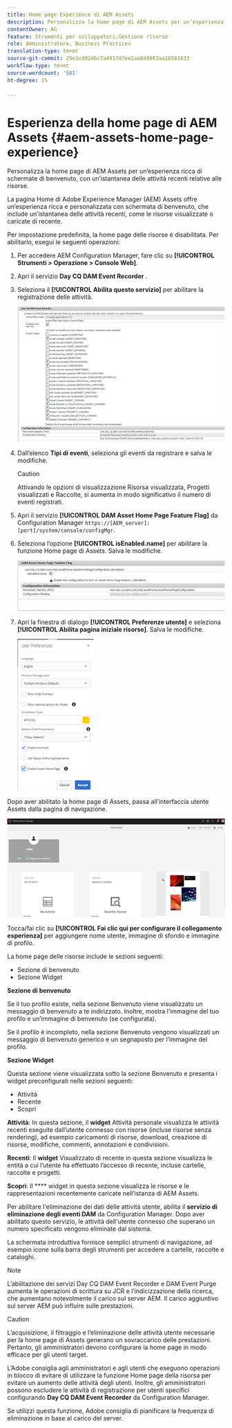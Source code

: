 ```yaml
---
title: Home page Experience di AEM Assets
description: Personalizza la home page di AEM Assets per un’esperienza ricca di schermate di benvenuto, con un’istantanea delle attività recenti relative alle risorse.
contentOwner: AG
feature: Strumenti per sviluppatori,Gestione risorse
role: Amministratore, Business Practices
translation-type: tm+mt
source-git-commit: 29e3cd92d6c7a4917d7ee2aa8d9963aa16581633
workflow-type: tm+mt
source-wordcount: '581'
ht-degree: 1%

---
```



# Esperienza della home page di AEM Assets {#aem-assets-home-page-experience}

Personalizza la home page di AEM Assets per un’esperienza ricca di schermate di benvenuto, con un’istantanea delle attività recenti relative alle risorse.

La pagina Home di Adobe Experience Manager (AEM) Assets offre un’esperienza ricca e personalizzata con schermata di benvenuto, che include un’istantanea delle attività recenti, come le risorse visualizzate o caricate di recente.

Per impostazione predefinita, la home page delle risorse è disabilitata. Per abilitarlo, esegui le seguenti operazioni:

1. Per accedere AEM Configuration Manager, fare clic su **[!UICONTROL Strumenti > Operazione > Console Web]**.
1. Apri il servizio **Day CQ DAM Event Recorder** .
1. Seleziona il **[!UICONTROL Abilita questo servizio]** per abilitare la registrazione delle attività.

   ![chlimage_1-250](assets/chlimage_1-250.png)

1. Dall’elenco **Tipi di eventi**, seleziona gli eventi da registrare e salva le modifiche.

   >[!CAUTION]
   >
   >Attivando le opzioni di visualizzazione Risorsa visualizzata, Progetti visualizzati e Raccolte, si aumenta in modo significativo il numero di eventi registrati.

1. Apri il servizio **[!UICONTROL DAM Asset Home Page Feature Flag]** da Configuration Manager `https://[AEM_server]:[port]/system/console/configMgr`.
1. Seleziona l’opzione **[!UICONTROL isEnabled.name]** per abilitare la funzione Home page di Assets. Salva le modifiche.

   ![chlimage_1-251](assets/chlimage_1-251.png)

1. Apri la finestra di dialogo **[!UICONTROL Preferenze utente]** e seleziona **[!UICONTROL Abilita pagina iniziale risorse]**. Salva le modifiche.

   ![user_preferences](assets/user_preferences.png)

Dopo aver abilitato la home page di Assets, passa all’interfaccia utente Assets dalla pagina di navigazione.

![home_page](assets/home_page.png)

Tocca/fai clic su **[!UICONTROL Fai clic qui per configurare il collegamento esperienza]** per aggiungere nome utente, immagine di sfondo e immagine di profilo.

La home page delle risorse include le sezioni seguenti:

* Sezione di benvenuto
* Sezione Widget

**Sezione di benvenuto**

Se il tuo profilo esiste, nella sezione Benvenuto viene visualizzato un messaggio di benvenuto a te indirizzato. Inoltre, mostra l’immagine del tuo profilo e un’immagine di benvenuto (se configurata).

Se il profilo è incompleto, nella sezione Benvenuto vengono visualizzati un messaggio di benvenuto generico e un segnaposto per l’immagine del profilo.

**Sezione Widget**

Questa sezione viene visualizzata sotto la sezione Benvenuto e presenta i widget preconfigurati nelle sezioni seguenti:

* Attività
* Recente
* Scopri

**Attività**: In questa sezione, il  **widget** Attività personale visualizza le attività recenti eseguite dall’utente connesso con risorse (incluse risorse senza rendering), ad esempio caricamenti di risorse, download, creazione di risorse, modifiche, commenti, annotazioni e condivisioni.

**Recenti**: Il  **widget** Visualizzato di recente in questa sezione visualizza le entità a cui l’utente ha effettuato l’accesso di recente, incluse cartelle, raccolte e progetti.

**Scopri**: Il  **** widget in questa sezione visualizza le risorse e le rappresentazioni recentemente caricate nell’istanza di AEM Assets.

Per abilitare l&#39;eliminazione dei dati delle attività utente, abilita il **servizio di eliminazione degli eventi DAM** da Configuration Manager. Dopo aver abilitato questo servizio, le attività dell&#39;utente connesso che superano un numero specificato vengono eliminate dal sistema.

La schermata introduttiva fornisce semplici strumenti di navigazione, ad esempio icone sulla barra degli strumenti per accedere a cartelle, raccolte e cataloghi.

>[!NOTE]
>
>L’abilitazione dei servizi Day CQ DAM Event Recorder e DAM Event Purge aumenta le operazioni di scrittura su JCR e l’indicizzazione della ricerca, che aumentano notevolmente il carico sul server AEM. Il carico aggiuntivo sul server AEM può influire sulle prestazioni.

>[!CAUTION]
>
>L’acquisizione, il filtraggio e l’eliminazione delle attività utente necessarie per la home page di Assets generano un sovraccarico delle prestazioni. Pertanto, gli amministratori devono configurare la home page in modo efficace per gli utenti target.
>
>L’Adobe consiglia agli amministratori e agli utenti che eseguono operazioni in blocco di evitare di utilizzare la funzione Home page della risorsa per evitare un aumento delle attività degli utenti. Inoltre, gli amministratori possono escludere le attività di registrazione per utenti specifici configurando **Day CQ DAM Event Recorder** da Configuration Manager.
>
>Se utilizzi questa funzione, Adobe consiglia di pianificare la frequenza di eliminazione in base al carico del server.
